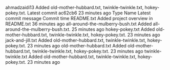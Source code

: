 ahmadzaidi13 Added old-mother-hubbard.txt, twinkle-twinkle.txt, hokey-pokey.txt.
Latest commit
ac62cb6
23 minutes ago
Type	Name	Latest commit message	Commit time
README.txt	Added project overview in README.txt	36 minutes ago
all-around-the-mulberry-bush.txt	Added all-around-the-mulberry-bush.txt.	25 minutes ago
hokey-pokey.txt	Added old-mother-hubbard.txt, twinkle-twinkle.txt, hokey-pokey.txt.	23 minutes ago
jack-and-jill.txt	Added old-mother-hubbard.txt, twinkle-twinkle.txt, hokey-pokey.txt.	23 minutes ago
old-mother-hubbard.txt	Added old-mother-hubbard.txt, twinkle-twinkle.txt, hokey-pokey.txt.	23 minutes ago
twinkle-twinkle.txt	Added old-mother-hubbard.txt, twinkle-twinkle.txt, hokey-pokey.txt.	23 minutes ago

